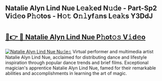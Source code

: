 ## Natalie Alyn Lind Nue L𝚎a𝚔ed N𝚞𝚍e - Part-Sp2 Vi𝚍𝚎o P𝚑𝚘tos - H𝚘𝚝 O𝚗𝚕yf𝚊ns L𝚎a𝚔s Y3DdJ

# <h2><a href="http://kf60am.oniu.top/?m=Natalie+Alyn+Lind+Nue">🔗👉 🔴 Natalie Alyn Lind Nue P𝚑ot𝚘𝚜 V𝚒d𝚎o</a></h2>

[![Natalie Alyn Lind Nue Nu𝚍e𝚜](https://i.imgur.com/0qMVB7G.gif)](http://kf60am.oniu.top/?m=Natalie+Alyn+Lind+Nue)
Virtual performer and multimedia artist Natalie Alyn Lind Nue, acclaimed for distributing dance and lifestyle inspiration through popular dance trends and brief films. Exceptional magician's apprentice Natalie Alyn Lind Nue, famed for their remarkable abilities and accomplishments in learning the art of magic.  
